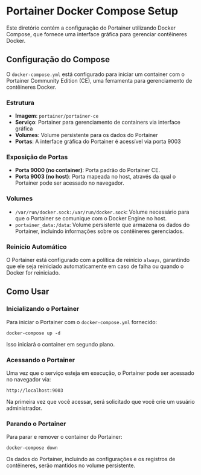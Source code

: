 # Portainer Docker Compose Setup

Este diretório contém a configuração do Portainer utilizando Docker Compose, que fornece uma interface gráfica para gerenciar contêineres Docker.

## Configuração do Compose

O `docker-compose.yml` está configurado para iniciar um container com o Portainer Community Edition (CE), uma ferramenta para gerenciamento de contêineres Docker.

### Estrutura

-   **Imagem**: `portainer/portainer-ce`
-   **Serviço**: Portainer para gerenciamento de containers via interface gráfica
-   **Volumes**: Volume persistente para os dados do Portainer
-   **Portas**: A interface gráfica do Portainer é acessível via porta 9003

### Exposição de Portas

-   **Porta 9000 (no container)**: Porta padrão do Portainer CE.
-   **Porta 9003 (no host)**: Porta mapeada no host, através da qual o Portainer pode ser acessado no navegador.

### Volumes

-   `/var/run/docker.sock:/var/run/docker.sock`: Volume necessário para que o Portainer se comunique com o Docker Engine no host.
-   `portainer_data:/data`: Volume persistente que armazena os dados do Portainer, incluindo informações sobre os contêineres gerenciados.

### Reinício Automático

O Portainer está configurado com a política de reinício `always`, garantindo que ele seja reiniciado automaticamente em caso de falha ou quando o Docker for reiniciado.

## Como Usar

### Inicializando o Portainer

Para iniciar o Portainer com o `docker-compose.yml` fornecido:
```shel
docker-compose up -d
```
Isso iniciará o container em segundo plano.

### Acessando o Portainer

Uma vez que o serviço esteja em execução, o Portainer pode ser acessado no navegador via:
```shel
http://localhost:9003
```
Na primeira vez que você acessar, será solicitado que você crie um usuário administrador.

### Parando o Portainer

Para parar e remover o container do Portainer:
```shel
docker-compose down
```
Os dados do Portainer, incluindo as configurações e os registros de contêineres, serão mantidos no volume persistente.
